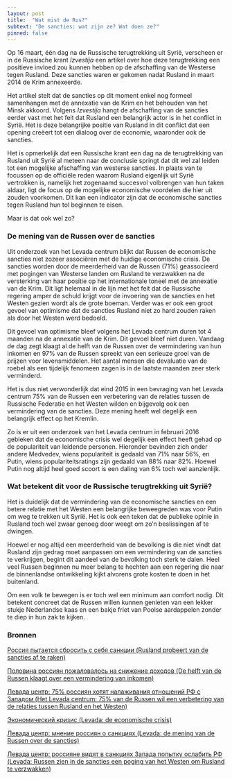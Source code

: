 ```yaml
---
layout: post
title:  "Wat mist de Rus?"
subtext: "De sancties: wat zijn ze? Wat doen ze?"
pinned: false
---
```

Op 16 maart, één dag na de Russische terugtrekking uit Syrië, verscheen er in de Russische krant *Izvestija* een artikel over hoe deze terugtrekking een positieve invloed zou kunnen hebben op de afschaffing van de Westerse tegen Rusland. Deze sancties waren er gekomen nadat Rusland in maart 2014 de Krim annexeerde.

Het artikel stelt dat de sancties op dit moment enkel nog formeel samenhangen met de annexatie van de Krim en het behouden van het Minsk akkoord. Volgens *Izvestija* hangt de afschaffing van de sancties eerder vast met het feit dat Rusland een belangrijk actor is in het conflict in Syrië. Het is deze belangrijke positie van Rusland in dit conflict dat een opening creëert tot een dialoog over de economie, waaronder ook de sancties.

Het is opmerkelijk dat een Russische krant een dag na de terugtrekking van Rusland uit Syrië al meteen naar de conclusie springt dat dit wel zal leiden tot een mogelijke afschaffing van westerse sancties. In plaats van te focussen op de officiële reden waarom Rusland eigenlijk uit Syrië vertrokken is, namelijk het zogenaamd succesvol volbrengen van hun taken aldaar, ligt de focus op de mogelijke economische voordelen die hier uit zouden voorkomen. Dit kan een indicator zijn dat de economische sancties tegen Rusland hun tol beginnen te eisen.

Maar is dat ook wel zo?

### De mening van de Russen over de sancties

Uit onderzoek van het Levada centrum blijkt dat Russen de economische sancties niet zozeer associëren met de huidige economische crisis. De sancties worden door de meerderheid van de Russen (71%) geassocieerd met pogingen van Westerse landen om Rusland te verzwakken na de versterking van haar positie op het internationale toneel met de annexatie van de Krim. Dit ligt helemaal in de lijn met het feit dat de Russische regering amper de schuld krijgt voor de invoering van de sancties en het Westen gezien wordt als de grote boeman. Verder was er ook een groot gevoel van optimisme dat de sancties Rusland niet zo hard zouden raken als door het Westen werd bedoeld.

Dit gevoel van optimisme bleef volgens het Levada centrum duren tot 4 maanden na de annexatie van de Krim. Dit gevoel bleef niet duren. Vandaag de dag zegt klaagt al de helft van de Russen over de vermindering van hun inkomen en 97% van de Russen spreekt van een serieuze groei van de prijzen voor levensmiddelen. Het aantal mensen die devaluatie van de roebel als een tijdelijk fenomeen zagen is in de laatste maanden zeer sterk verminderd.

Het is dus niet verwonderlijk dat eind 2015 in een bevraging van het Levada centrum 75% van de Russen een verbetering van de relaties tussen de Russische Federatie en het Westen wilden en bijgevolg ook een vermindering van de sancties. Deze mening heeft wel degelijk een belangrijk effect op het Kremlin.

Zo is er uit een onderzoek van het Levada centrum in februari 2016 gebleken dat de economische crisis wel degelijk een effect heeft gehad op de populariteit van leidende personen. Hieronder bevinden zich onder andere Medvedev, wiens populariteit is gedaald van 71% naar 56%, en Putin, wiens populariteitsratings zijn gedaald van 88% naar 82%. Hoewel Putin nog altijd heel goed scoort is een daling van 6% toch wel aanzienlijk.

### Wat betekent dit voor de Russische terugtrekking uit Syrië?

Het is duidelijk dat de vermindering van de economische sancties en een betere relatie met het Westen een belangrijke beweegreden was voor Putin om weg te trekken uit Syrië. Het is ook een teken dat de publieke opinie in Rusland toch wel zwaar genoeg door weegt om zo’n beslissingen af te dwingen.

Hoewel er nog altijd een meerderheid van de bevolking is die niet vindt dat Rusland zijn gedrag moet aanpassen om een vermindering van de sancties te verkrijgen, begint dit aandeel van de bevolking toch sterk te dalen. Heel veel Russen beginnen nu meer belang te hechten aan een regering die naar de binnenlandse ontwikkeling kijkt alvorens grote kosten te doen in het buitenland.

Om een volk te bewegen is er toch wel een minimum aan comfort nodig. Dit betekent concreet dat de Russen willen kunnen genieten van een lekker stukje Nederlandse kaas en een bakje friet van Poolse aardappelen zonder te diep in hun zak te kijken.

### Bronnen
[Россия пытается сбросить с себя санкции (Rusland probeert van de sancties af te raken)](http://izvestia.ru/news/606460)

[Половина россиян пожаловалось на снижение доходов (De helft van de Russen klaagt over een vermindering van inkomen)](http://izvestia.ru/news/604444)

[Левада центр: 75% россиян хотят налаживания отношений РФ с Западом (Het Levada centrum: 75% van de Russen wil een verbetering van de relaties tussen Rusland en het Westen)](http://www.novayagazeta.ru/news/1698384.html)

[Экономический кризис (Levada: de economische crisis)](http://www.levada.ru/2016/02/24/ekonomicheskij-krizis/)

[Левада центр: мнение россиян о санкциях (Levada: de mening van de Russen over de sancties)](http://mresearcher.com/2015/07/levada-centr-mnenie-rossiyan-o-sankciyax-iyul-2015.html)

[Левада центр: россияне видят в санкциях Запада попытку ослабить РФ (Levada: Russen zien in de sancties een poging van het Westen om Rusland te verzwakken)](http://ria.ru/politics/20141001/1026408108.html)
